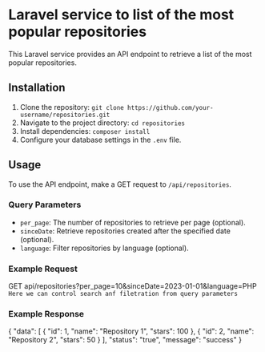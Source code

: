# Laravel service to list of the most popular repositories

This Laravel service provides an API endpoint to retrieve a list of the most popular repositories.

## Installation

1. Clone the repository: `git clone https://github.com/your-username/repositories.git`
2. Navigate to the project directory: `cd repositories`
3. Install dependencies: `composer install`
4. Configure your database settings in the `.env` file.

## Usage

To use the API endpoint, make a GET request to `/api/repositories`.

### Query Parameters

- `per_page`: The number of repositories to retrieve per page (optional).
- `sinceDate`: Retrieve repositories created after the specified date (optional).
- `language`: Filter repositories by language (optional).

### Example Request
GET api/repositories?per_page=10&sinceDate=2023-01-01&language=PHP
`Here we can control search anf filetration from query parameters`


### Example Response
{
    "data": [
        {
            "id": 1,
            "name": "Repository 1",
            "stars": 100
        },
        {
            "id": 2,
            "name": "Repository 2",
            "stars": 50
        }
    ],
    "status": "true",
    "message": "success"
}
